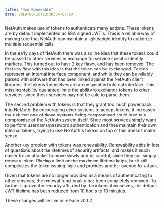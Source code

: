 ```yaml
---
title: "Non Renewable"
date: 2019-08-16T23:38:54-07:00
---
```


NetAuth makes use of tokens to authenticate many actions.  These
tokens are by default implemented as RSA signed JWT's.  This is a
reliable way of making sure that NetAuth can maintain a lightweight
identity to authorize multiple sequential calls.

In the early days of NetAuth there was also the idea that these tokens
could be passed to other services in exchange for service specific
identity markers.  This turned out to have 2 key flaws, and has been
removed.  The first key flaw with this idea is that the token can be
exchanged.  Tokens represent an internal interface component, and
while they can be reliably parsed with software that has been linked
against the NetAuth client libraries, the tokens themselves are an
unspecified internal interface.  This missing stability guarantee
limits the ability to exchange tokens to other services, since these
services may not be able to parse them.

The second problem with tokens is that they grant too much power back
into NetAuth.  By encouraging other systems to accept tokens, it
increases the risk that one of those systems being compromised could
lead to a compromise of the NetAuth system itself.  Since most
services simply want to perform username/password authentication and
then maintain their own internal tokens, trying to use NetAuth's
tokens on top of this doesn't make sense.

Another key problem with tokens was renewability.  Renewability adds
in lots of questions about the lifetimes of security artifacts, and
makes it much easier for an attacker to move slowly and be careful,
since they can simply renew a token.  Placing a limit on the maximum
lifetime helps, but it still complicates the token issuing logic and
provides another avenue for attack.

Given that tokens are no longer provided as a means of authenticating
to other services, the renewal functionality has been completely
removed.  To further improve the security afforded by the tokens
themselves, the default JWT lifetime has been reduced from 10 hours to
10 minutes.

These changes will be live in release v0.1.2.
